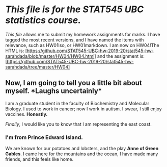 # *This file is for the STAT545 UBC **statistics** course.* 
_This file_ allows me to submit my homework assignments for marks. I have tagged the most recent versions, and I have named the items with relevance, such as HW01Iso, or HW01markdown. I am now on HW04!The HTML is:
[https://github.com/STAT545-UBC-hw-2019-20/stat545-hw-sarahdada/blob/master/HW04/HW04.html] 
and the assignment is: [https://github.com/STAT545-UBC-hw-2019-20/stat545-hw-sarahdada/tree/master/HW04]

## Now, I am going to tell you a little bit about myself. \*Laughs uncertainly\*
  
I am a graduate student in the faculty of Biochemistry and Molecular Biology.
I used to work in cancer; now I work in autism.
I swear, I still enjoy vaccines.
**Honestly.**

*Finally*, I would like you to know that I am representing the east coast.
### I'm from Prince Edward Island.
We are known for our potatoes and lobsters, and the play **Anne of Green Gables**. I came here for the mountains and the ocean, I have made many friends, and this feels like home.





